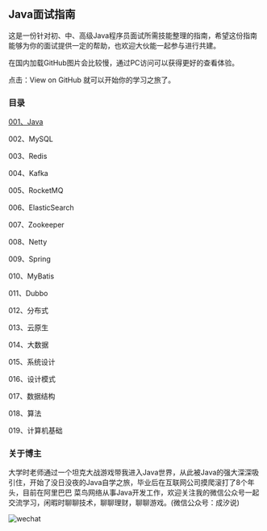 ## Java面试指南

这是一份针对初、中、高级Java程序员面试所需技能整理的指南，希望这份指南能够为你的面试提供一定的帮助，也欢迎大伙能一起参与进行共建。

在国内加载GitHub图片会比较慢，通过PC访问可以获得更好的查看体验。

点击：View on GitHub 就可以开始你的学习之旅了。

### 目录

[001、Java](https://github.com/tangzwgo/JavaInterviewGuide/tree/master/001.Java)

002、MySQL

003、Redis

004、Kafka

005、RocketMQ

006、ElasticSearch

007、Zookeeper

008、Netty

009、Spring

010、MyBatis

011、Dubbo

012、分布式

013、云原生

014、大数据

015、系统设计

016、设计模式

017、数据结构

018、算法

019、计算机基础



### 关于博主

大学时老师通过一个坦克大战游戏带我进入Java世界，从此被Java的强大深深吸引住，开始了没日没夜的Java自学之旅，毕业后在互联网公司摸爬滚打了8个年头，目前在阿里巴巴 菜鸟网络从事Java开发工作，欢迎关注我的微信公众号一起交流学习，闲暇时聊聊技术，聊聊理财，聊聊游戏。(微信公众号：成汐说)

![wechat](./resource/wechat.png)
